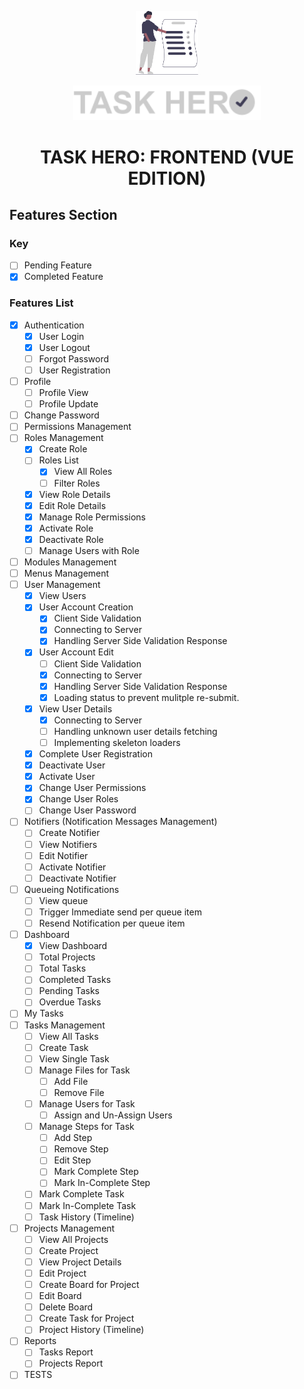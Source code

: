 <p align="center">
<a href="https://taskhero.mwambacodes.com" target="_blank">
<img src="https://raw.githubusercontent.com/juneX05/taskhero-frontend/master/src/assets/images/app-logo-white.svg?token=GHSAT0AAAAAAB45GKWLXX2ZQ6MNGVUZOUZEY7IPDOA" width="100" alt="Task Hero Logo">
</a>
</p>
<p align="center">
<a href="https://taskhero.mwambacodes.com" target="_blank">
<img src="https://raw.githubusercontent.com/juneX05/taskhero-frontend/master/src/assets/images/app-logo-text-white.svg?token=GHSAT0AAAAAAB45GKWLXX2ZQ6MNGVUZOUZEY7IPDOA" width="300" alt="Task Hero Logo">
</a>
</p>

<h1 align="center">
TASK HERO: FRONTEND (VUE EDITION)
</h1>

## Features Section
### Key
- [ ] Pending Feature
- [x] Completed Feature

### Features List
- [x] Authentication
    - [x] User Login
    - [x] User Logout
    - [ ] Forgot Password
    - [ ] User Registration
- [ ] Profile
    - [ ] Profile View
    - [ ] Profile Update
- [ ] Change Password
- [ ] Permissions Management
- [ ] Roles Management
  - [x] Create Role
  - [ ] Roles List
    - [x] View All Roles
    - [ ] Filter Roles
  - [x] View Role Details
  - [x] Edit Role Details
  - [x] Manage Role Permissions
  - [x] Activate Role
  - [x] Deactivate Role
  - [ ] Manage Users with Role
- [ ] Modules Management
- [ ] Menus Management
- [ ] User Management
    - [x] View Users
    - [x] User Account Creation
      - [x] Client Side Validation
      - [x] Connecting to Server
      - [x] Handling Server Side Validation Response
    - [x] User Account Edit
      - [ ] Client Side Validation
      - [x] Connecting to Server
      - [x] Handling Server Side Validation Response
      - [x] Loading status to prevent mulitple re-submit.
    - [x] View User Details
      - [x] Connecting to Server
      - [ ] Handling unknown user details fetching
      - [ ] Implementing skeleton loaders
    - [x] Complete User Registration
    - [x] Deactivate User
    - [x] Activate User
    - [x] Change User Permissions
    - [x] Change User Roles
    - [ ] Change User Password
- [ ] Notifiers (Notification Messages Management)
    - [ ] Create Notifier
    - [ ] View Notifiers
    - [ ] Edit Notifier
    - [ ] Activate Notifier
    - [ ] Deactivate Notifier
- [ ] Queueing Notifications
    - [ ] View queue
    - [ ] Trigger Immediate send per queue item
    - [ ] Resend Notification per queue item
- [ ] Dashboard
    - [x] View Dashboard
    - [ ] Total Projects
    - [ ] Total Tasks
    - [ ] Completed Tasks
    - [ ] Pending Tasks
    - [ ] Overdue Tasks
- [ ] My Tasks
- [ ] Tasks Management
    - [ ] View All Tasks
    - [ ] Create Task
    - [ ] View Single Task
    - [ ] Manage Files for Task
        - [ ] Add File
        - [ ] Remove File
    - [ ] Manage Users for Task
        - [ ] Assign and Un-Assign Users
    - [ ] Manage Steps for Task
        - [ ] Add Step
        - [ ] Remove Step
        - [ ] Edit Step
        - [ ] Mark Complete Step
        - [ ] Mark In-Complete Step
    - [ ] Mark Complete Task
    - [ ] Mark In-Complete Task
    - [ ] Task History (Timeline)
- [ ] Projects Management
    - [ ] View All Projects
    - [ ] Create Project
    - [ ] View Project Details
    - [ ] Edit Project
    - [ ] Create Board for Project
    - [ ] Edit Board
    - [ ] Delete Board
    - [ ] Create Task for Project
    - [ ] Project History (Timeline)
- [ ] Reports
    - [ ] Tasks Report
    - [ ] Projects Report
- [ ] TESTS
